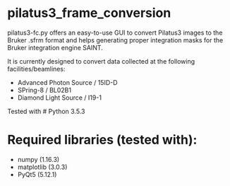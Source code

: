 # pilatus3_frame_conversion

pilatus3-fc.py offers an easy-to-use GUI to convert Pilatus3 images to the Bruker .sfrm format and helps generating proper integration masks for the Bruker integration engine SAINT.

It is currently designed to convert data collected at the following facilities/beamlines:
  - Advanced Photon Source / 15ID-D
  - SPring-8 / BL02B1
  - Diamond Light Source / I19-1

Tested with # Python 3.5.3

# Required libraries (tested with):
  - numpy (1.16.3)
  - matplotlib (3.0.3)
  - PyQt5 (5.12.1)

